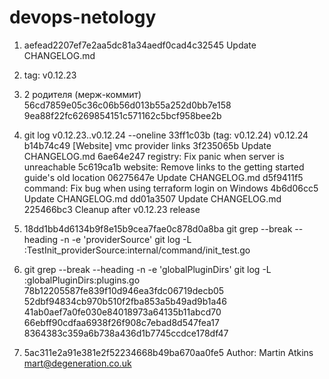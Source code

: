 # devops-netology
1. aefead2207ef7e2aa5dc81a34aedf0cad4c32545 Update CHANGELOG.md

2. tag: v0.12.23

3. 2 родителя (мерж-коммит)  56cd7859e05c36c06b56d013b55a252d0bb7e158     9ea88f22fc6269854151c571162c5bcf958bee2b

4. git log v0.12.23..v0.12.24 --oneline
33ff1c03b (tag: v0.12.24) v0.12.24
b14b74c49 [Website] vmc provider links
3f235065b Update CHANGELOG.md
6ae64e247 registry: Fix panic when server is unreachable
5c619ca1b website: Remove links to the getting started guide's old location
06275647e Update CHANGELOG.md
d5f9411f5 command: Fix bug when using terraform login on Windows
4b6d06cc5 Update CHANGELOG.md
dd01a3507 Update CHANGELOG.md
225466bc3 Cleanup after v0.12.23 release

5. 18dd1bb4d6134b9f8e15b9cea7fae0c878d0a8ba
git grep --break --heading -n -e 'providerSource'
git log -L :TestInit_providerSource:internal/command/init_test.go

6. git grep --break --heading -n -e 'globalPluginDirs'   git log -L :globalPluginDirs:plugins.go
78b12205587fe839f10d946ea3fdc06719decb05
52dbf94834cb970b510f2fba853a5b49ad9b1a46
41ab0aef7a0fe030e84018973a64135b11abcd70
66ebff90cdfaa6938f26f908c7ebad8d547fea17
8364383c359a6b738a436d1b7745ccdce178df47

7. 5ac311e2a91e381e2f52234668b49ba670aa0fe5
Author: Martin Atkins <mart@degeneration.co.uk>
